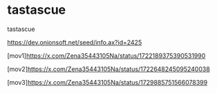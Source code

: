# tastascue
tastascue

https://dev.onionsoft.net/seed/info.ax?id=2425

[mov1]https://x.com/Zena35443105Na/status/1722189375390531990

[mov2]https://x.com/Zena35443105Na/status/1722648245095240038

[mov3]https://x.com/Zena35443105Na/status/1729885751566078399

